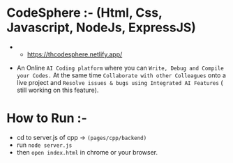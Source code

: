 # CodeSphere :- (Html, Css, Javascript, NodeJs, ExpressJS)
* * https://thcodesphere.netlify.app/

*  An Online `AI Coding platform` where you can `Write, Debug and Compile your Codes.`
   At the same time `Collaborate with other Colleagues` onto a live project and `Resolve issues & bugs using Integrated AI Features` ( still working on this feature).


# How to Run :-
* cd to server.js of cpp -> `(pages/cpp/backend)`
* run `node server.js`
* then `open index.html` in chrome or your browser.
